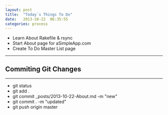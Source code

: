 ```yaml
---
layout: post
title:  "Today`s Things To Do"
date:   2013-10-22  06:35:55
categories: process
---
```


* Learn About Rakefile & rsync   
* Start About page for aSimpleApp.com
* Create To Do Master List page


***
## Commiting Git Changes 
***

* git status
* git add .
* git commit _posts/2013-10-22-About.md -m "new"
* git commit . -m "updated"
* git push origin master